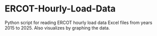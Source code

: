 # ERCOT-Hourly-Load-Data

Python script for reading ERCOT hourly load data Excel files from years 2015 to 2025. Also visualizes by graphing the data.
